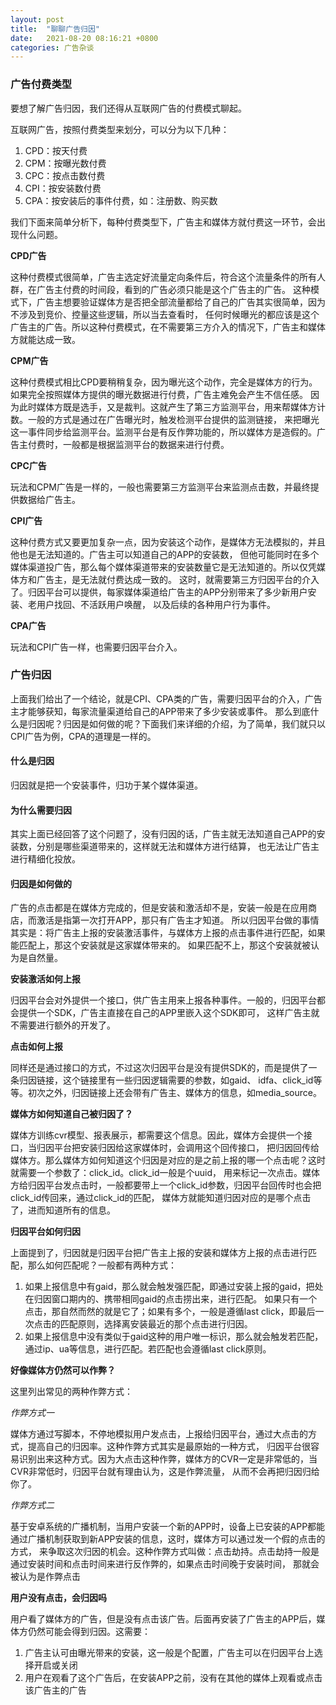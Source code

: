 ```yaml
---
layout: post 
title:  "聊聊广告归因"
date:   2021-08-20 08:16:21 +0800 
categories: 广告杂谈
---
```

### 广告付费类型
要想了解广告归因，我们还得从互联网广告的付费模式聊起。

互联网广告，按照付费类型来划分，可以分为以下几种：
1. CPD：按天付费
2. CPM：按曝光数付费
3. CPC：按点击数付费
4. CPI：按安装数付费
5. CPA：按安装后的事件付费，如：注册数、购买数

我们下面来简单分析下，每种付费类型下，广告主和媒体方就付费这一环节，会出现什么问题。

**CPD广告**

这种付费模式很简单，广告主选定好流量定向条件后，符合这个流量条件的所有人群，在广告主付费的时间段，看到的广告必须只能是这个广告主的广告。
这种模式下，广告主想要验证媒体方是否把全部流量都给了自己的广告其实很简单，因为不涉及到竞价、控量这些逻辑，所以当去查看时，
任何时候曝光的都应该是这个广告主的广告。所以这种付费模式，在不需要第三方介入的情况下，广告主和媒体方就能达成一致。

**CPM广告**

这种付费模式相比CPD要稍稍复杂，因为曝光这个动作，完全是媒体方的行为。如果完全按照媒体方提供的曝光数据进行付费，广告主难免会产生不信任感。
因为此时媒体方既是选手，又是裁判。这就产生了第三方监测平台，用来帮媒体方计数。一般的方式是通过在广告曝光时，触发检测平台提供的监测链接，
来把曝光这一事件同步给监测平台。监测平台是有反作弊功能的，所以媒体方是造假的。广告主付费时，一般都是根据监测平台的数据来进行付费。

**CPC广告**

玩法和CPM广告是一样的，一般也需要第三方监测平台来监测点击数，并最终提供数据给广告主。

**CPI广告**

这种付费方式又要更加复杂一点，因为安装这个动作，是媒体方无法模拟的，并且他也是无法知道的。广告主可以知道自己的APP的安装数，
但他可能同时在多个媒体渠道投广告，那么每个媒体渠道带来的安装数量它是无法知道的。所以仅凭媒体方和广告主，是无法就付费达成一致的。
这时，就需要第三方归因平台的介入了。归因平台可以提供，每家媒体渠道给广告主的APP分别带来了多少新用户安装、老用户找回、不活跃用户唤醒，
以及后续的各种用户行为事件。

**CPA广告**

玩法和CPI广告一样，也需要归因平台介入。

### 广告归因
上面我们给出了一个结论，就是CPI、CPA类的广告，需要归因平台的介入，广告主才能够获知，每家流量渠道给自己的APP带来了多少安装或事件。
那么到底什么是归因呢？归因是如何做的呢？下面我们来详细的介绍，为了简单，我们就只以CPI广告为例，CPA的道理是一样的。

#### 什么是归因
归因就是把一个安装事件，归功于某个媒体渠道。

#### 为什么需要归因
其实上面已经回答了这个问题了，没有归因的话，广告主就无法知道自己APP的安装数，分别是哪些渠道带来的，这样就无法和媒体方进行结算，
也无法让广告主进行精细化投放。

#### 归因是如何做的
广告的点击都是在媒体方完成的，但是安装和激活却不是，安装一般是在应用商店，而激活是指第一次打开APP，那只有广告主才知道。
所以归因平台做的事情其实是：将广告主上报的安装激活事件，与媒体方上报的点击事件进行匹配，如果能匹配上，那这个安装就是这家媒体带来的。
如果匹配不上，那这个安装就被认为是自然量。

**安装激活如何上报**

归因平台会对外提供一个接口，供广告主用来上报各种事件。一般的，归因平台都会提供一个SDK，广告主直接在自己的APP里嵌入这个SDK即可，
这样广告主就不需要进行额外的开发了。

**点击如何上报**

同样还是通过接口的方式，不过这次归因平台是没有提供SDK的，而是提供了一条归因链接，这个链接里有一些归因逻辑需要的参数，如gaid、
idfa、click_id等等。初次之外，归因链接上还会带有广告主、媒体方的信息，如media_source。

**媒体方如何知道自己被归因了？**

媒体方训练cvr模型、报表展示，都需要这个信息。因此，媒体方会提供一个接口，当归因平台把安装归因给这家媒体时，会调用这个回传接口，
把归因回传给媒体方。那么媒体方如何知道这个归因是对应的是之前上报的哪一个点击呢？这时就需要一个参数了：click_id。click_id一般是个uuid，
用来标记一次点击。媒体方给归因平台发点击时，一般都要带上一个click_id参数，归因平台回传时也会把click_id传回来，通过click_id的匹配，
媒体方就能知道归因对应的是哪个点击了，进而知道所有的信息。

**归因平台如何归因**

上面提到了，归因就是归因平台把广告主上报的安装和媒体方上报的点击进行匹配，那么如何匹配呢？一般都有两种方式：
1. 如果上报信息中有gaid，那么就会触发强匹配，即通过安装上报的gaid，把处在归因窗口期内的、携带相同gaid的点击捞出来，进行匹配。
如果只有一个点击，那自然而然的就是它了；如果有多个，一般是遵循last click，即最后一次点击的匹配原则，选择离安装最近的那个点击进行归因。
2. 如果上报信息中没有类似于gaid这种的用户唯一标识，那么就会触发若匹配，通过ip、ua等信息，进行匹配。若匹配也会遵循last click原则。

**好像媒体方仍然可以作弊？**

这里列出常见的两种作弊方式：

_作弊方式一_

媒体方通过写脚本，不停地模拟用户发点击，上报给归因平台，通过大点击的方式，提高自己的归因率。这种作弊方式其实是最原始的一种方式，
归因平台很容易识别出来这种方式。因为大点击这种作弊，媒体方的CVR一定是非常低的，当CVR非常低时，归因平台就有理由认为，这是作弊流量，
从而不会再把归因归给你了。

_作弊方式二_

基于安卓系统的广播机制，当用户安装一个新的APP时，设备上已安装的APP都能通过广播机制获取到新APP安装的信息，这时，媒体方可以通过发一个假的点击的方式，
来争取这次归因的机会。这种作弊方式叫做：点击劫持。点击劫持一般是通过安装时间和点击时间来进行反作弊的，如果点击时间晚于安装时间，
那就会被认为是作弊点击

**用户没有点击，会归因吗**

用户看了媒体方的广告，但是没有点击该广告。后面再安装了广告主的APP后，媒体方仍然可能会得到归因。这需要：
1. 广告主认可由曝光带来的安装，这一般是个配置，广告主可以在归因平台上选择开启或关闭
2. 用户在观看了这个广告后，在安装APP之前，没有在其他的媒体上观看或点击该广告主的广告